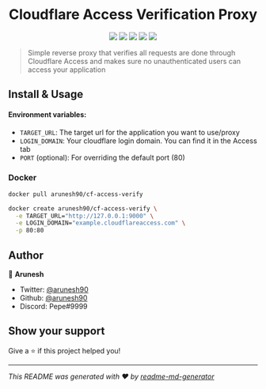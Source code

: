 <h1 align="center">Cloudflare Access Verification Proxy</h1>
<p align="center">
  <img src="https://img.shields.io/github/languages/top/arunesh90/CF-Access-verify.svg" />
  <img src="https://img.shields.io/github/license/arunesh90/CF-Access-verify.svg" />
  <img src="https://img.shields.io/docker/cloud/automated/arunesh90/cf-access-verify.svg" />
  <img src="https://img.shields.io/docker/cloud/build/arunesh90/cf-access-verify.svg" />
  <img src="https://images.microbadger.com/badges/image/arunesh90/cf-access-verify.svg" />
</p>

> Simple reverse proxy that verifies all requests are done through Cloudflare Access and makes sure no unauthenticated users can access your application

## Install & Usage

#### Environment variables: 
* `TARGET_URL`: The target url for the application you want to use/proxy
* `LOGIN_DOMAIN`: Your cloudflare login domain. You can find it in the Access tab
* `PORT` (optional): For overriding the default port (80)


### Docker
```sh
docker pull arunesh90/cf-access-verify

docker create arunesh90/cf-access-verify \
  -e TARGET_URL="http://127.0.0.1:9000" \
  -e LOGIN_DOMAIN="example.cloudflareaccess.com" \
  -p 80:80
```

## Author

👤 **Arunesh**

* Twitter: [@arunesh90](https://twitter.com/arunesh90)
* Github: [@arunesh90](https://github.com/arunesh90)
* Discord: Pepe#9999

## Show your support

Give a ⭐️ if this project helped you!

***
_This README was generated with ❤️ by [readme-md-generator](https://github.com/kefranabg/readme-md-generator)_